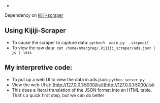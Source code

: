 *

Dependency on [kijiji-scraper](https://github.com/CRutkowski/Kijiji-Scraper)

## Using Kijiji-Scraper

* To cause the scraper to capture data: ```python3  main.py --skipmail```
* To view the raw data: ```cat /home/nmacgreg/.kijiji_scraper/ads.json | jq | less```

## My interpretive code: 

* To put up a web UI to view the data in ads.json: ```python server.py```
* View the web UI at: [http://127.0.0.1:5000/list](http://127.0.0.1:5000/list)
* This does a literal translation of the JSON format into an HTML table.  That's a quick first step, but we can do better
